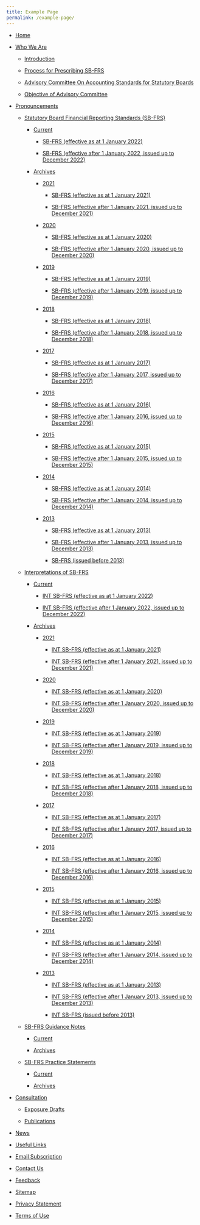 ```yaml
---
title: Example Page
permalink: /example-page/
---
```

*   [Home](/)
    
*   [Who We Are](/who-we-are/introduction)
    
    *   [Introduction](/who-we-are/introduction)
        
    *   [Process for Prescribing SB-FRS](/who-we-are/process-for-prescribing-sb-frs)
        
    *   [Advisory Committee On Accounting Standards for Statutory Boards](/who-we-are/advisory-committee-on-accounting-standards-for-statutory-boards)
        
    *   [Objective of Advisory Committee](/who-we-are/objectives-of-advisory-committee)
        
*   [Pronouncements](/pronouncements)
    
    *   [Statutory Board Financial Reporting Standards (SB-FRS)](/pronouncements/sb-frs/effective-as-at-1-january-2022/)
        
        *   [Current](/pronouncements/sb-frs/effective-as-at-1-january-2022/)
            
            *   [SB-FRS (effective as at 1 January 2022)](/pronouncements/sb-frs/effective-as-at-1-january-2022/)
                
            *   [SB-FRS (effective after 1 January 2022, issued up to December 2022)](/pronouncements/sb-frs/effective-after-1-january-2022-issued-up-to-december-2022/)
                
        *   [Archives](/pronouncements/sb-frs/archives)
            
            *   [2021](/pronouncements/statutory-board-financial-reporting-standards-(sb-frs)/archives/2021)
                
                *   [SB-FRS (effective as at 1 January 2021)](/pronouncements/statutory-board-financial-reporting-standards-(sb-frs)/archives/2021/sb-frs-(effective-as-at-1-january-2021))
                    
                *   [SB-FRS (effective after 1 January 2021, issued up to December 2021)](/pronouncements/statutory-board-financial-reporting-standards-(sb-frs)/archives/2021/sb-frs-(effective-after-1-january-2021-issued-up-to-december-2021))
                    
            *   [2020](/pronouncements/statutory-board-financial-reporting-standards-(sb-frs)/archives/2020)
                
                *   [SB-FRS (effective as at 1 January 2020)](/pronouncements/statutory-board-financial-reporting-standards-(sb-frs)/archives/2020/sb-frs-(effective-as-at-1-january-2020))
                    
                *   [SB-FRS (effective after 1 January 2020, issued up to December 2020)](/pronouncements/statutory-board-financial-reporting-standards-(sb-frs)/archives/2020/sb-frs-(effective-after-1-january-2020-issued-up-to-december-2020))
                    
            *   [2019](/pronouncements/statutory-board-financial-reporting-standards-(sb-frs)/archives/2019)
                
                *   [SB-FRS (effective as at 1 January 2019)](/pronouncements/statutory-board-financial-reporting-standards-(sb-frs)/archives/2019/sb-frs-(effective-as-at-1-january-2019))
                    
                *   [SB-FRS (effective after 1 January 2019, issued up to December 2019)](/pronouncements/statutory-board-financial-reporting-standards-(sb-frs)/archives/2019/sb-frs-(effective-after-1-january-2019-issued-up-to-december-2019))
                    
            *   [2018](/pronouncements/statutory-board-financial-reporting-standards-(sb-frs)/archives/2018)
                
                *   [SB-FRS (effective as at 1 January 2018)](/pronouncements/statutory-board-financial-reporting-standards-(sb-frs)/archives/2018/sb-frs-(effective-as-at-1-january-2018))
                    
                *   [SB-FRS (effective after 1 January 2018, issued up to December 2018)](/pronouncements/statutory-board-financial-reporting-standards-(sb-frs)/archives/2018/sb-frs-(effective-after-1-january-2018-issued-up-to-december-2018))
                    
            *   [2017](/pronouncements/statutory-board-financial-reporting-standards-(sb-frs)/archives/2017)
                
                *   [SB-FRS (effective as at 1 January 2017)](/pronouncements/statutory-board-financial-reporting-standards-(sb-frs)/archives/2017/sb-frs-(effective-as-at-1-january-2017))
                    
                *   [SB-FRS (effective after 1 January 2017, issued up to December 2017)](/pronouncements/statutory-board-financial-reporting-standards-(sb-frs)/archives/2017/sb-frs-(effective-after-1-january-2017-issued-up-to-december-2017))
                    
            *   [2016](/pronouncements/statutory-board-financial-reporting-standards-(sb-frs)/archives/2016)
                
                *   [SB-FRS (effective as at 1 January 2016)](/pronouncements/statutory-board-financial-reporting-standards-(sb-frs)/archives/2016/sb-frs-(effective-as-at-1-january-2016))
                    
                *   [SB-FRS (effective after 1 January 2016, issued up to December 2016)](/pronouncements/statutory-board-financial-reporting-standards-(sb-frs)/archives/2016/sb-frs-(effective-after-1-january-2016-issued-up-to-december-2016))
                    
            *   [2015](/pronouncements/statutory-board-financial-reporting-standards-(sb-frs)/archives/2015)
                
                *   [SB-FRS (effective as at 1 January 2015)](/pronouncements/statutory-board-financial-reporting-standards-(sb-frs)/archives/2015/sb-frs-(effective-as-at-1-january-2015))
                    
                *   [SB-FRS (effective after 1 January 2015, issued up to December 2015)](/pronouncements/statutory-board-financial-reporting-standards-(sb-frs)/archives/2015/sb-frs-(effective-after-1-january-2015-issued-up-to-december-2015))
                    
            *   [2014](/pronouncements/statutory-board-financial-reporting-standards-(sb-frs)/archives/2014)
                
                *   [SB-FRS (effective as at 1 January 2014)](/pronouncements/statutory-board-financial-reporting-standards-(sb-frs)/archives/2014/sb-frs-(effective-as-at-1-january-2014))
                    
                *   [SB-FRS (effective after 1 January 2014, issued up to December 2014)](/pronouncements/statutory-board-financial-reporting-standards-(sb-frs)/archives/2014/sb-frs-(effective-after-1-january-2014-issued-up-to-december-2014))
                    
            *   [2013](/pronouncements/statutory-board-financial-reporting-standards-(sb-frs)/archives/2013)
                
                *   [SB-FRS (effective as at 1 January 2013)](/pronouncements/statutory-board-financial-reporting-standards-(sb-frs)/archives/2013/sb-frs-(effective-as-at-1-january-2013))
                    
                *   [SB-FRS (effective after 1 January 2013, issued up to December 2013)](/pronouncements/statutory-board-financial-reporting-standards-(sb-frs)/archives/2013/sb-frs-(effective-after-1-january-2013-issued-up-to-december-2013))
                    
                *   [SB-FRS (issued before 2013)](/pronouncements/statutory-board-financial-reporting-standards-(sb-frs)/archives/2013/sb-frs-(issued-before-2013))
                    
    *   [Interpretations of SB-FRS](/pronouncements/interpretations-of-sb-frs)
        
        *   [Current](/pronouncements/interpretations-of-sb-frs/current)
            
            *   [INT SB-FRS (effective as at 1 January 2022)](/pronouncements/interpretations-of-sb-frs/current/int-sb-frs-(effective-as-at-1-january-2022))
                
            *   [INT SB-FRS (effective after 1 January 2022, issued up to December 2022)](/pronouncements/interpretations-of-sb-frs/current/int-sb-frs-(effective-after-1-january-2021-issued-up-to-december-2022))
                
        *   [Archives](/pronouncements/interpretations-of-sb-frs/archives)
            
            *   [2021](/pronouncements/interpretations-of-sb-frs/archives/2021)
                
                *   [INT SB-FRS (effective as at 1 January 2021)](/pronouncements/interpretations-of-sb-frs/archives/2021/int-sb-frs-(effective-as-at-1-january-2021))
                    
                *   [INT SB-FRS (effective after 1 January 2021, issued up to December 2021)](/pronouncements/interpretations-of-sb-frs/archives/2021/int-sb-frs-(effective-after-1-january-2021-issued-up-to-december-2021))
                    
            *   [2020](/pronouncements/interpretations-of-sb-frs/archives/2020)
                
                *   [INT SB-FRS (effective as at 1 January 2020)](/pronouncements/interpretations-of-sb-frs/archives/2020/int-sb-frs-(effective-as-at-1-january-2020))
                    
                *   [INT SB-FRS (effective after 1 January 2020, issued up to December 2020)](/pronouncements/interpretations-of-sb-frs/archives/2020/int-sb-frs-(effective-after-1-january-2020-issued-up-to-december-2020))
                    
            *   [2019](/pronouncements/interpretations-of-sb-frs/archives/2019)
                
                *   [INT SB-FRS (effective as at 1 January 2019)](/pronouncements/interpretations-of-sb-frs/archives/2019/int-sb-frs-(effective-as-at-1-january-2019))
                    
                *   [INT SB-FRS (effective after 1 January 2019, issued up to December 2019)](/pronouncements/interpretations-of-sb-frs/archives/2019/int-sb-frs-(effective-after-1-january-2019-issued-up-to-december-2019))
                    
            *   [2018](/pronouncements/interpretations-of-sb-frs/archives/2018)
                
                *   [INT SB-FRS (effective as at 1 January 2018)](/pronouncements/interpretations-of-sb-frs/archives/2018/int-sb-frs-(effective-as-at-1-january-2018))
                    
                *   [INT SB-FRS (effective after 1 January 2018, issued up to December 2018)](/pronouncements/interpretations-of-sb-frs/archives/2018/int-sb-frs-(effective-after-1-january-2018-issued-up-to-december-2018))
                    
            *   [2017](/pronouncements/interpretations-of-sb-frs/archives/2017)
                
                *   [INT SB-FRS (effective as at 1 January 2017)](/pronouncements/interpretations-of-sb-frs/archives/2017/int-sb-frs-(effective-as-at-1-january-2017))
                    
                *   [INT SB-FRS (effective after 1 January 2017, issued up to December 2017)](/pronouncements/interpretations-of-sb-frs/archives/2017/int-sb-frs-(effective-after-1-january-2017-issued-up-to-december-2017))
                    
            *   [2016](/pronouncements/interpretations-of-sb-frs/archives/2016)
                
                *   [INT SB-FRS (effective as at 1 January 2016)](/pronouncements/interpretations-of-sb-frs/archives/2016/int-sb-frs-(effective-as-at-1-january-2016))
                    
                *   [INT SB-FRS (effective after 1 January 2016, issued up to December 2016)](/pronouncements/interpretations-of-sb-frs/archives/2016/int-sb-frs-(effective-after-1-january-2016-issued-up-to-december-2016))
                    
            *   [2015](/pronouncements/interpretations-of-sb-frs/archives/2015)
                
                *   [INT SB-FRS (effective as at 1 January 2015)](/pronouncements/interpretations-of-sb-frs/archives/2015/int-sb-frs-(effective-as-at-1-january-2015))
                    
                *   [INT SB-FRS (effective after 1 January 2015, issued up to December 2015)](/pronouncements/interpretations-of-sb-frs/archives/2015/int-sb-frs-(effective-after-1-january-2015-issued-up-to-december-2015))
                    
            *   [2014](/pronouncements/interpretations-of-sb-frs/archives/2014)
                
                *   [INT SB-FRS (effective as at 1 January 2014)](/pronouncements/interpretations-of-sb-frs/archives/2014/int-sb-frs-(effective-as-at-1-january-2014))
                    
                *   [INT SB-FRS (effective after 1 January 2014, issued up to December 2014)](/pronouncements/interpretations-of-sb-frs/archives/2014/int-sb-frs-(effective-after-1-january-2014-issued-up-to-december-2014))
                    
            *   [2013](/pronouncements/interpretations-of-sb-frs/archives/2013)
                
                *   [INT SB-FRS (effective as at 1 January 2013)](/pronouncements/interpretations-of-sb-frs/archives/2013/int-sb-frs-(effective-as-at-1-january-2013))
                    
                *   [INT SB-FRS (effective after 1 January 2013, issued up to December 2013)](/pronouncements/interpretations-of-sb-frs/archives/2013/int-sb-frs-(effective-after-1-january-2013-issued-up-to-december-2013))
                    
                *   [INT SB-FRS (issued before 2013)](/pronouncements/interpretations-of-sb-frs/archives/2013/int-sb-frs-(issued-before-2013))
                    
    *   [SB-FRS Guidance Notes](/pronouncements/sb-frs-guidance-notes)
        
        *   [Current](/pronouncements/sb-frs-guidance-notes/current)
            
        *   [Archives](/pronouncements/sb-frs-guidance-notes/archives)
            
    *   [SB-FRS Practice Statements](/pronouncements/sb-frs-practice-statements)
        
        *   [Current](/pronouncements/sb-frs-practice-statements/current)
            
        *   [Archives](/pronouncements/sb-frs-practice-statements/archives)
            
*   [Consultation](/consultation)
    
    *   [Exposure Drafts](/consultation/exposure-drafts)
        
    *   [Publications](/consultation/publications)
        
*   [News](/news)
    
*   [Useful Links](/useful-links)
    
*   [Email Subscription](https://form.gov.sg/#!/63624f45fbb3dd00128d2177)
    
*   [Contact Us](/contact-us)
    
*   [Feedback](https://app.helpdesk.agd.gov.sg/public_user/common/Helpdesk.aspx?+3Yh9GmoHeKhzWZc3r2CaJKxUDwVVo7KD+QyznqJW77da0JbfPFRlL+RQ6qggH9m)
    
*   [Sitemap](/sitemap)
    
*   [Privacy Statement](/privacy)
    
*   [Terms of Use](/terms-of-use)